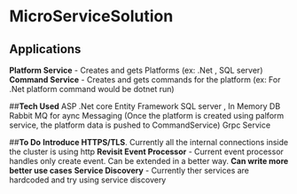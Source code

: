 # MicroServiceSolution

## **Applications**

**Platform Service** - Creates and gets Platforms (ex: .Net , SQL server)
**Command Service** - Creates and gets commands for the platform (ex: For .Net platform command would be dotnet run)

##**Tech Used**
  ASP .Net core
  Entity Framework
  SQL server , In Memory DB
  Rabbit MQ for aync Messaging (Once the platform is created using palform service, the platform data is pushed to CommandService)
  Grpc Service

##**To Do**
  **Introduce HTTPS/TLS**. Currently all the internal connections inside the cluster is using http
  **Revisit Event Processor** - Current event processor handles only create event. Can be extended in a better way.
  **Can write more better use cases**
  **Service Discovery** - Currently ther services are hardcoded and try using service discovery
